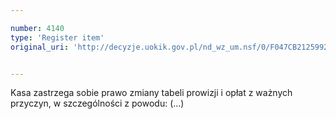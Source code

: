 ```yaml
---

number: 4140
type: 'Register item'
original_uri: 'http://decyzje.uokik.gov.pl/nd_wz_um.nsf/0/F047CB21259924D4C1257ADB00377E1A?OpenDocument'


---
```


Kasa zastrzega sobie prawo zmiany tabeli prowizji i opłat z ważnych przyczyn, w szczególności z powodu: (...)
